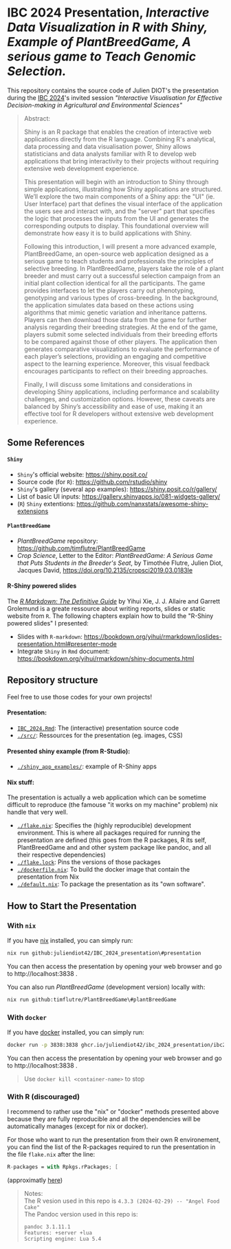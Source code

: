 # IBC 2024 Presentation, *Interactive Data Visualization in R with Shiny, Example of PlantBreedGame, A serious game to Teach Genomic Selection.*

This repository contains the source code of Julien DIOT's the presentation during the 
[IBC 2024](https://www.ibc2024.org/home)'s invited session *"Interactive Visualisation for Effective Decision-making in Agricultural and Environmental Sciences"*

> Abstract:
>
> Shiny is an R package that enables the creation of interactive web
> applications directly from the R language. Combining R's analytical, data
> processing and data visualisation power, Shiny allows statisticians and data
> analysts familiar with R to develop web applications that bring interactivity
> to their projects without requiring extensive web development experience.
> 
> This presentation will begin with an introduction to Shiny through simple
> applications, illustrating how Shiny applications are structured. We’ll explore
> the two main components of a Shiny app: the "UI" (ie. User Interface) part that
> defines the visual interface of the application the users see and interact with,
> and the "server" part that specifies the logic that processes the inputs from
> the UI and generates the corresponding outputs to display. This foundational
> overview will demonstrate how easy it is to build applications with Shiny.
> 
> Following this introduction, I will present a more advanced example,
> PlantBreedGame, an open-source web application designed as a serious game to
> teach students and professionals the principles of selective breeding. In
> PlantBreedGame, players take the role of a plant breeder and must carry out a
> successful selection campaign from an initial plant collection identical for all
> the participants. The game provides interfaces to let the players carry out
> phenotyping, genotyping and various types of cross-breeding. In the background,
> the application simulates data based on these actions using algorithms that
> mimic genetic variation and inheritance patterns. Players can then download
> those data from the game for further analysis regarding their breeding
> strategies. At the end of the game, players submit some selected individuals
> from their breeding efforts to be compared against those of other players.
> The application then generates comparative visualizations to evaluate the
> performance of each player’s selections, providing an engaging and competitive
> aspect to the learning experience. Moreover, this visual feedback encourages
> participants to reflect on their breeding approaches.
> 
> Finally, I will discuss some limitations and considerations in developing
> Shiny applications, including performance and scalability challenges, and
> customization options. However, these caveats are balanced by Shiny’s
> accessibility and ease of use, making it an effective tool for R developers
> without extensive web development experience.

## Some References

#### `Shiny`
- `Shiny`'s official website: https://shiny.posit.co/
- Source code (for `R`): https://github.com/rstudio/shiny
- `Shiny`'s gallery (several app examples): https://shiny.posit.co/r/gallery/
- List of basic UI inputs: https://gallery.shinyapps.io/081-widgets-gallery/
- (`R`) `Shiny` extentions: https://github.com/nanxstats/awesome-shiny-extensions


#### `PlantBreedGame`
- *PlantBreedGame* repository: https://github.com/timflutre/PlantBreedGame
- *Crop Science*, Letter to the Editor: *PlantBreedGame: A Serious Game that Puts Students in the Breeder's Seat*, by Timothée Flutre, Julien Diot, Jacques David, https://doi.org/10.2135/cropsci2019.03.0183le

#### R-Shiny powered slides

The [*R Markdown: The Definitive Guide*](https://bookdown.org/yihui/rmarkdown/)
by Yihui Xie, J. J. Allaire and Garrett Grolemund is a greate ressource about
writing reports, slides or static website from `R`. The following chapters
explain how to build the "R-Shiny powered slides" I presented:

- Slides with `R-markdown`: https://bookdown.org/yihui/rmarkdown/ioslides-presentation.html#presenter-mode
- Integrate `Shiny` in `Rmd` document: https://bookdown.org/yihui/rmarkdown/shiny-documents.html

## Repository structure

Feel free to use those codes for your own projects!

#### Presentation:
- [`IBC_2024.Rmd`](./IBC_2024.Rmd): The (interactive) presentation source code  
- [`./src/`](./src/): Ressources for the presentation (eg. images, CSS)

#### Presented shiny example (from R-Studio):
- [`./shiny_app_examples/`](./shiny_app_example/): example of R-Shiny apps

#### Nix stuff:

The presentation is actually a web application which can be sometime difficult to reproduce (the famouse "it works on my machine" problem) nix handle that very well.

- [`./flake.nix`](./flake.nix): Specifies the (highly reproducible) development environment.
This is where all packages required for running the presentation are defined (this goes from the R packages, R its self, PlantBreedGame and and other system package like pandoc, and all their respective dependencies)
- [`./flake.lock`](./flake.lock): Pins the versions of those packages
- [`./dockerfile.nix`](./dockerfile.nix): To build the docker image that contain the presentation from Nix
- [`./default.nix`](./default.nix): To package the presentation as its "own software".


## How to Start the Presentation

### With `nix`

If you have [nix](https://nixos.org/) installed, you can simply run: 

```sh
nix run github:juliendiot42/IBC_2024_presentation\#presentation
```

You can then access the presentation by opening your web browser and go to http://localhost:3838 .

You can also run *PlantBreedGame* (development version) locally with:

```sh
nix run github:timflutre/PlantBreedGame\#plantBreedGame
```

### With `docker`

If you have [docker](https://www.docker.com/) installed, you can simply run: 

```sh
docker run -p 3838:3838 ghcr.io/juliendiot42/ibc_2024_presentation/ibc2024presentation:latest
```

You can then access the presentation by opening your web browser and go to http://localhost:3838 .

> Use `docker kill <container-name>` to stop 

### With R (discouraged)

I recommend to rather use the "nix" or "docker" methods presented above because
they are fully reproducible and all the dependencies will be automatically manages
(except for nix or docker).

For those who want to run the presentation from their own R environement, you
can find the list of the R-packages required to run the presentation in the file
`flake.nix` after the line:

```nix
R-packages = with Rpkgs.rPackages; [
```

(approximatly [here](https://github.com/juliendiot42/IBC_2024_presentation/blob/master/flake.nix#L38))

> Notes:  
> The R vesion used in this repo is `4.3.3 (2024-02-29) -- "Angel Food Cake"`  
> The Pandoc version used in this repo is:
>  ```
>  pandoc 3.1.11.1
>  Features: +server +lua
>  Scripting engine: Lua 5.4
>  ```

